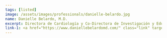 ```yaml
---
tags: [listed]
image: /assets/images/professionals/danielle-belardo.jpg
name: Danielle Belardo, M.D.
excerpt: Directora de Cardiología y Co-Directora de Investigación y Educación en el Instituto de Medicina a Base de Plantas en Newport Beach California, Miembro del Colegio Americano de Nutrición en Cardiología. <i>American College of Cardiology Nutrition</i>y el Sub Comité de Estilo de Vida.
link-1: <a href="https://www.daniellebelardomd.com/" class="link" target="_blank">Danielle Belardo, M.D.</a>
---
```


